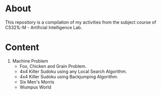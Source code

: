 # About
This repository is a compilation of my activities from the subject course of CS321L-M - Artificial Intelligence Lab.

# Content
1. Machine Problem
    * Fox, Chicken and Grain Problem.
    * 4x4 Killer Sudoku using any Local Search Algorithm.
    * 4x4 Killer Sudoku using Backjumping Algorithm.
    * Six Men's Morris
    * Wumpus World

